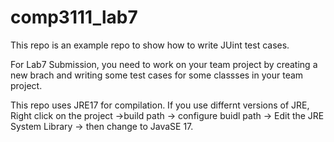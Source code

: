 # comp3111_lab7

This repo is an example repo to show how to write JUint test cases. 

For Lab7 Submission, you need to work on your team project by creating a new brach and writing some test cases for some classses in your team project.

This repo uses JRE17 for compilation. If you use differnt versions of JRE, Right click on the project ->build path -> configure buidl path -> Edit the JRE System Library -> then change to JavaSE 17.
